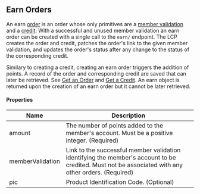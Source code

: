 ## Earn Orders

An earn [order](#orders) is an order whose only primitives are a [member validation](#member-validations) and a [credit](#credits). With a successful and unused member validation an earn order can be created with a single call to the `earn/` endpoint. The LCP creates the order and credit, patches the order's link to the given member validation, and updates the order's status after any change to the status of the corresponding credit. 

Similary to creating a credit, creating an earn order triggers the addition of points. A record of the order and corresponding credit are saved that can later be retrieved. See [Get an Order](#get-an-order) and [Get a Credit](#get-a-credit). An earn object is returned upon the creation of an earn order but it cannot be later retrieved.

#### Properties

<table>
    <thead>
        <tr>
            <th>Name</th>
            <th>Description</th>
        </tr>
    </thead>
    <tbody>
        <tr>
            <td>amount</td>
            <td>The number of points added to the member's account. Must be a positive integer. (Required)</td>
        </tr>
        <tr>
            <td>memberValidation</td>
            <td>Link to the successful member validation identifying the member's account to be credited. Must not be associated with any other orders. (Required)</td>
        </tr>
        <tr>
            <td>pic</td>
            <td>Product Identification Code. (Optional)</td>
        </tr>
    </tbody>
</table>
